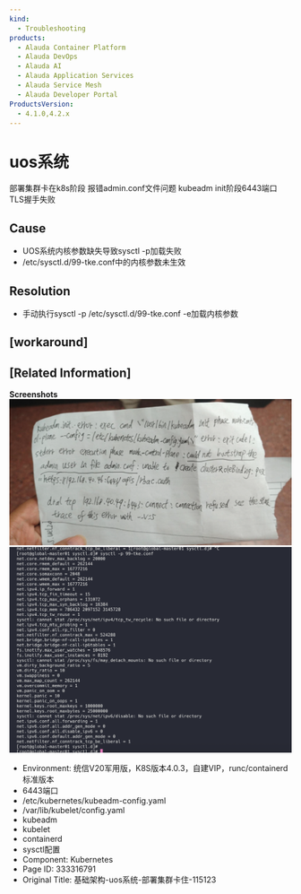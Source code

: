 ```yaml
---
kind:
  - Troubleshooting
products:
  - Alauda Container Platform
  - Alauda DevOps
  - Alauda AI
  - Alauda Application Services
  - Alauda Service Mesh
  - Alauda Developer Portal
ProductsVersion:
  - 4.1.0,4.2.x
---
```

<!-- A type of document that involves encountering a fault, diagnosing it, performing root cause analysis, and providing solutions. -->

# uos系统

部署集群卡在k8s阶段 报错admin.conf文件问题 kubeadm init阶段6443端口TLS握手失败

## Cause
- UOS系统内核参数缺失导致sysctl -p加载失败
- /etc/sysctl.d/99-tke.conf中的内核参数未生效

## Resolution
- 手动执行sysctl -p /etc/sysctl.d/99-tke.conf -e加载内核参数

## [workaround]

## [Related Information]
**Screenshots**
![](assets/ji-chu-jia-gou-uosxi-tong-bu-shu-ji-qun-qia-zhu-115123/mceclip1_1755077627357_2tpuk.png)
![](assets/ji-chu-jia-gou-uosxi-tong-bu-shu-ji-qun-qia-zhu-115123/image-2025-8-21_17-52-19.png)
- Environment: 统信V20军用版，K8S版本4.0.3，自建VIP，runc/containerd标准版本
- 6443端口
- /etc/kubernetes/kubeadm-config.yaml
- /var/lib/kubelet/config.yaml
- kubeadm
- kubelet
- containerd
- sysctl配置
- Component: Kubernetes
- Page ID: 333316791
- Original Title: 基础架构-uos系统-部署集群卡住-115123
